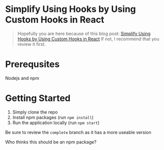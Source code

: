 # Simplify Using Hooks by Using Custom Hooks in React

> Hopefully you are here because of this blog post: [Simplify Using Hooks by Using Custom Hooks in React](https://dev.to/alfetta159/simplify-using-hooks-by-using-custom-hooks-in-react-4oa5) If not, I recommend that you review it first.

# Prerequsites

Nodejs and npm

# Getting Started

1. Simply clone the repo
1. Install npm packages (run `npm install`)
1. Run the application locally (run `npm start`)

Be sure to review the `complete` branch as it has a more useable version

Who thinks this should be an npm package?
